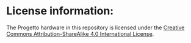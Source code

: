 # License information:
The Progetto hardware in this repository is licensed under the [Creative Commons Attribution-ShareAlike 4.0 International License](http://creativecommons.org/licenses/by-sa/4.0/).

